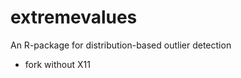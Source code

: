 extremevalues
=============

An R-package for distribution-based outlier detection

- fork without X11


